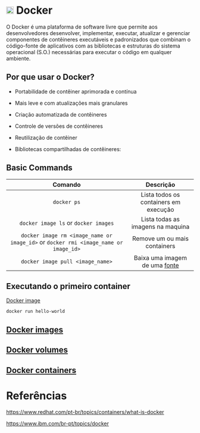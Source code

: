 # <img src="https://cdn.jsdelivr.net/gh/devicons/devicon@latest/icons/docker/docker-original.svg" width=20px/> Docker

O Docker é uma plataforma de software livre que permite aos desenvolvedores desenvolver, implementar, executar, atualizar e gerenciar componentes de contêineres executáveis e padronizados que combinam o código-fonte de aplicativos com as bibliotecas e estruturas do sistema operacional (S.O.) necessárias para executar o código em qualquer ambiente.

## Por que usar o Docker?

- Portabilidade de contêiner aprimorada e contínua

- Mais leve e com atualizações mais granulares

- Criação automatizada de contêineres 

- Controle de versões de contêineres

- Reutilização de contêiner

- Bibliotecas compartilhadas de contêineres:

## Basic Commands

|Comando|Descrição|
|:---:|:---:|
|`docker ps`|Lista todos os containers em execução|
|`docker image ls` or `docker images`|Lista todas as imagens na maquina|
|`docker image rm <image_name or image_id>` or `docker rmi <image_name or image_id>`|Remove um ou mais containers|
|`docker image pull <image_name>`|Baixa uma imagem de uma [fonte](https://hub.docker.com/)|

## Executando o primeiro container

[Docker image](https://hub.docker.com/_/hello-world)

```shell
docker run hello-world
```

## [Docker images](./docker_images.md)

## [Docker volumes](./docker_volumes.md)

## [Docker containers](./docker_containers.md)

# Referências

https://www.redhat.com/pt-br/topics/containers/what-is-docker

https://www.ibm.com/br-pt/topics/docker